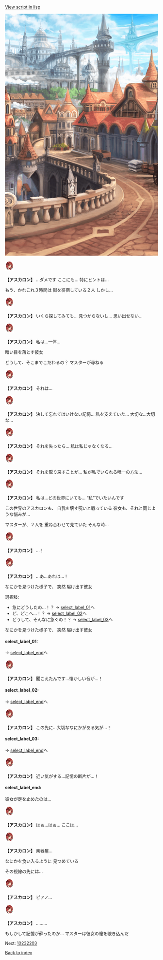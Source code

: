 [View script in lisp](../scripts/10232202.txt)

![town.png](../images/backgrounds/town.png)

<img src="../images/units/102321.png" alt="102321.png" height="34"/>

**【アスカロン】**
…ダメです
ここにも…
特にヒントは…

もう、かれこれ３時間は
街を徘徊している２人
しかし…

<img src="../images/units/102321.png" alt="102321.png" height="34"/>

**【アスカロン】**
いくら探してみても…
見つからないし…
思い出せない…

<img src="../images/units/102321.png" alt="102321.png" height="34"/>

**【アスカロン】**
私は…一体…

暗い目を落とす彼女

どうして、そこまでこだわるの？
マスターが尋ねる

<img src="../images/units/102321.png" alt="102321.png" height="34"/>

**【アスカロン】**
それは…

<img src="../images/units/102321.png" alt="102321.png" height="34"/>

**【アスカロン】**
決して忘れてはいけない記憶…
私を支えていた…
大切な…大切な…

<img src="../images/units/102321.png" alt="102321.png" height="34"/>

**【アスカロン】**
それを失ったら…
私は私じゃなくなる…

<img src="../images/units/102321.png" alt="102321.png" height="34"/>

**【アスカロン】**
それを取り戻すことが…
私が私でいられる唯一の方法…

<img src="../images/units/102321.png" alt="102321.png" height="34"/>

**【アスカロン】**
私は…どの世界にいても…
“私”でいたいんです

この世界のアスカロンも、
自我を壊す呪いと戦っている
彼女も、それと同じような悩みが…

マスターが、２人を
重ね合わせて見ていた
そんな時…

<img src="../images/units/102321.png" alt="102321.png" height="34"/>

**【アスカロン】**
…！

<img src="../images/units/102321.png" alt="102321.png" height="34"/>

**【アスカロン】**
…あ…あれは…！

なにかを見つけた様子で、
突然 駆け出す彼女

選択肢:
- 急にどうしたの…！？ → [select_label_01](#select_label_01)へ
- ど、どこへ…！？ → [select_label_02](#select_label_02)へ
- どうして、そんなに急ぐの！？ → [select_label_03](#select_label_03)へ

なにかを見つけた様子で、
突然 駆け出す彼女

#### select_label_01:
 → [select_label_end](#select_label_end)へ

<img src="../images/units/102321.png" alt="102321.png" height="34"/>

**【アスカロン】**
聞こえたんです…懐かしい音が…！

#### select_label_02:
 → [select_label_end](#select_label_end)へ

<img src="../images/units/102321.png" alt="102321.png" height="34"/>

**【アスカロン】**
この先に…大切ななにかがある気が…！

#### select_label_03:
 → [select_label_end](#select_label_end)へ

<img src="../images/units/102321.png" alt="102321.png" height="34"/>

**【アスカロン】**
近い気がする…記憶の断片が…！

#### select_label_end:

彼女が足を止めたのは…

<img src="../images/units/102321.png" alt="102321.png" height="34"/>

**【アスカロン】**
はぁ…はぁ…
ここは…

<img src="../images/units/102321.png" alt="102321.png" height="34"/>

**【アスカロン】**
楽器屋…

なにかを食い入るように
見つめている

その視線の先には…

<img src="../images/units/102321.png" alt="102321.png" height="34"/>

**【アスカロン】**
ピアノ…

<img src="../images/units/102321.png" alt="102321.png" height="34"/>

**【アスカロン】**
………

もしかして記憶が蘇ったのか…
マスターは彼女の瞳を覗き込んだ

Next: [10232203](10232203.md)

[Back to index](index.md)
